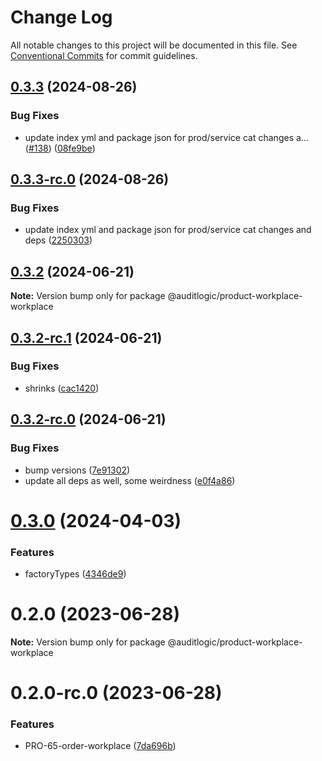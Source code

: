 # Change Log

All notable changes to this project will be documented in this file.
See [Conventional Commits](https://conventionalcommits.org) for commit guidelines.

## [0.3.3](https://github.com/auditlogic/product/compare/@auditlogic/product-workplace-workplace@0.3.2...@auditlogic/product-workplace-workplace@0.3.3) (2024-08-26)


### Bug Fixes

* update index yml and package json for prod/service cat changes a… ([#138](https://github.com/auditlogic/product/issues/138)) ([08fe9be](https://github.com/auditlogic/product/commit/08fe9beb1c8457462a19bc69caa02e6212d97e1a))





## [0.3.3-rc.0](https://github.com/auditlogic/product/compare/@auditlogic/product-workplace-workplace@0.3.2...@auditlogic/product-workplace-workplace@0.3.3-rc.0) (2024-08-26)


### Bug Fixes

* update index yml and package json for prod/service cat changes and deps ([2250303](https://github.com/auditlogic/product/commit/225030363a363608240135b7ebed386b28f01e4b))





## [0.3.2](https://github.com/auditlogic/product/compare/@auditlogic/product-workplace-workplace@0.3.2-rc.1...@auditlogic/product-workplace-workplace@0.3.2) (2024-06-21)

**Note:** Version bump only for package @auditlogic/product-workplace-workplace





## [0.3.2-rc.1](https://github.com/auditlogic/product/compare/@auditlogic/product-workplace-workplace@0.3.2-rc.0...@auditlogic/product-workplace-workplace@0.3.2-rc.1) (2024-06-21)


### Bug Fixes

* shrinks ([cac1420](https://github.com/auditlogic/product/commit/cac14200fefcd8183ab69fe89a47bd3f70f563e9))





## [0.3.2-rc.0](https://github.com/auditlogic/product/compare/@auditlogic/product-workplace-workplace@0.3.0...@auditlogic/product-workplace-workplace@0.3.2-rc.0) (2024-06-21)


### Bug Fixes

* bump versions ([7e91302](https://github.com/auditlogic/product/commit/7e913023b8b312150ed7762c32fbbe616be71de5))
* update all deps as well, some weirdness ([e0f4a86](https://github.com/auditlogic/product/commit/e0f4a864714e2d3de6bbf3da014d5312fe53be2f))





# [0.3.0](https://github.com/auditlogic/product/compare/@auditlogic/product-workplace-workplace@0.2.0...@auditlogic/product-workplace-workplace@0.3.0) (2024-04-03)


### Features

* factoryTypes ([4346de9](https://github.com/auditlogic/product/commit/4346de92693aee892fccf725338ffc7b80ab182b))





# 0.2.0 (2023-06-28)

**Note:** Version bump only for package @auditlogic/product-workplace-workplace





# 0.2.0-rc.0 (2023-06-28)


### Features

* PRO-65-order-workplace ([7da696b](https://github.com/auditlogic/product/commit/7da696b660a8ab6f23d862a9bba92f5f171617ef))
